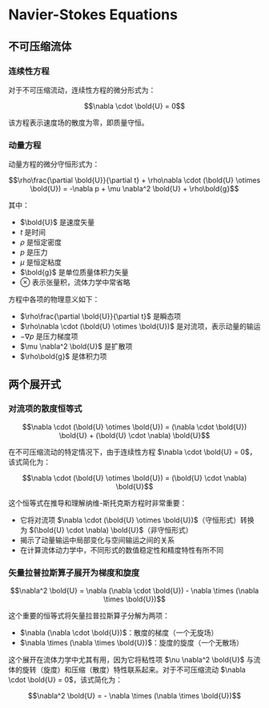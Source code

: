 # Navier-Stokes Equations

## 不可压缩流体

### 连续性方程

对于不可压缩流动，连续性方程的微分形式为：

$$\nabla \cdot \bold{U} = 0$$

该方程表示速度场的散度为零，即质量守恒。

### 动量方程

动量方程的微分守恒形式为：

$$\rho\frac{\partial \bold{U}}{\partial t} + \rho\nabla \cdot (\bold{U} \otimes \bold{U}) = -\nabla p + \mu \nabla^2 \bold{U} + \rho\bold{g}$$

其中：

- $\bold{U}$ 是速度矢量
- $t$ 是时间
- $\rho$ 是恒定密度
- $p$ 是压力
- $\mu$ 是恒定粘度
- $\bold{g}$ 是单位质量体积力矢量
- $\otimes$ 表示张量积，流体力学中常省略

方程中各项的物理意义如下：

- $\rho\frac{\partial \bold{U}}{\partial t}$ 是瞬态项
- $\rho\nabla \cdot (\bold{U} \otimes \bold{U})$ 是对流项，表示动量的输运
- $-\nabla p$ 是压力梯度项
- $\mu \nabla^2 \bold{U}$ 是扩散项
- $\rho\bold{g}$ 是体积力项

## 两个展开式

### 对流项的散度恒等式

$$\nabla \cdot (\bold{U} \otimes \bold{U}) = (\nabla \cdot \bold{U}) \bold{U} + (\bold{U} \cdot \nabla) \bold{U}$$

在不可压缩流动的特定情况下，由于连续性方程 $\nabla \cdot \bold{U} = 0$，该式简化为：

$$\nabla \cdot (\bold{U} \otimes \bold{U}) = (\bold{U} \cdot \nabla) \bold{U}$$

这个恒等式在推导和理解纳维-斯托克斯方程时非常重要：

- 它将对流项 $\nabla \cdot (\bold{U} \otimes \bold{U})$（守恒形式）转换为 $(\bold{U} \cdot \nabla) \bold{U}$（非守恒形式）
- 揭示了动量输运中局部变化与空间输运之间的关系
- 在计算流体动力学中，不同形式的数值稳定性和精度特性有所不同

### 矢量拉普拉斯算子展开为梯度和旋度

$$\nabla^2 \bold{U} = \nabla (\nabla \cdot \bold{U}) - \nabla \times (\nabla \times \bold{U})$$

这个重要的恒等式将矢量拉普拉斯算子分解为两项：

- $\nabla (\nabla \cdot \bold{U})$：散度的梯度（一个无旋场）
- $\nabla \times (\nabla \times \bold{U})$：旋度的旋度（一个无散场）

这个展开在流体力学中尤其有用，因为它将粘性项 $\nu \nabla^2 \bold{U}$ 与流体的旋转（旋度）和压缩（散度）特性联系起来。对于不可压缩流动 $\nabla \cdot \bold{U} = 0$，该式简化为：

$$\nabla^2 \bold{U} = - \nabla \times (\nabla \times \bold{U})$$
